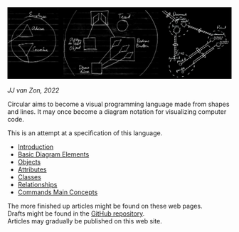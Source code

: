 <img src="images/circular-language-preview.png" width="700" />

*JJ van Zon, 2022*

Circular aims to become a visual programming language made from shapes and lines. It may once become a diagram notation for visualizing computer code.

This is an attempt at a specification of this language.

- [Introduction](spec/introduction.md)
- [Basic Diagram Elements](spec/basic-diagram-elements.md)
- [Objects](spec/objects/objects.md)
- [Attributes](spec/objects/attributes.md)
- [Classes](spec/classes/classes.md)
- [Relationships](spec/relationships.md)
- [Commands Main Concepts](spec/commands/commands-main-concepts.md)

The more finished up articles might be found on these web pages.  
Drafts might be found in the [GitHub repository](https://github.com/jjvanzon/Circular-Language-Spec).  
Articles may gradually be published on this web site.
